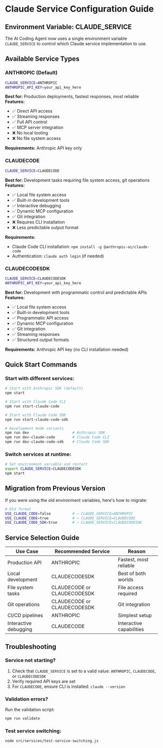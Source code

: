 # Claude Service Configuration Guide

## Environment Variable: CLAUDE_SERVICE

The AI Coding Agent now uses a single environment variable `CLAUDE_SERVICE` to control which Claude service implementation to use.

## Available Service Types

### ANTHROPIC (Default)
```bash
CLAUDE_SERVICE=ANTHROPIC
ANTHROPIC_API_KEY=your_api_key_here
```

**Best for:** Production deployments, fastest responses, most reliable
**Features:**
- ✅ Direct API access
- ✅ Streaming responses  
- ✅ Full API control
- ✅ MCP server integration
- ❌ No local tooling
- ❌ No file system access

**Requirements:** Anthropic API key only

### CLAUDECODE
```bash
CLAUDE_SERVICE=CLAUDECODE
```

**Best for:** Development tasks requiring file system access, git operations
**Features:**
- ✅ Local file system access
- ✅ Built-in development tools
- ✅ Interactive debugging
- ✅ Dynamic MCP configuration
- ✅ Git integration
- ❌ Requires CLI installation
- ❌ Less predictable output format

**Requirements:** 
- Claude Code CLI installation: `npm install -g @anthropic-ai/claude-code`
- Authentication: `claude auth login` (if needed)

### CLAUDECODESDK
```bash
CLAUDE_SERVICE=CLAUDECODESDK
ANTHROPIC_API_KEY=your_api_key_here
```

**Best for:** Development with programmatic control and predictable APIs
**Features:**
- ✅ Local file system access
- ✅ Built-in development tools
- ✅ Programmatic API access
- ✅ Dynamic MCP configuration
- ✅ Git integration
- ✅ Streaming responses
- ✅ Structured output formats

**Requirements:** Anthropic API key (no CLI installation needed)

## Quick Start Commands

### Start with different services:
```bash
# Start with Anthropic SDK (default)
npm start

# Start with Claude Code CLI
npm run start-claude-code

# Start with Claude Code SDK  
npm run start-claude-code-sdk

# Development mode variants
npm run dev                    # Anthropic SDK
npm run dev-claude-code        # Claude Code CLI
npm run dev-claude-code-sdk    # Claude Code SDK
```

### Switch services at runtime:
```bash
# Set environment variable and restart
export CLAUDE_SERVICE=CLAUDECODESDK
npm start
```

## Migration from Previous Version

If you were using the old environment variables, here's how to migrate:

```bash
# Old format
USE_CLAUDE_CODE=false          # → CLAUDE_SERVICE=ANTHROPIC
USE_CLAUDE_CODE=true           # → CLAUDE_SERVICE=CLAUDECODE  
USE_CLAUDE_CODE_SDK=true       # → CLAUDE_SERVICE=CLAUDECODESDK
```

## Service Selection Guide

| Use Case | Recommended Service | Reason |
|----------|-------------------|---------|
| Production API | ANTHROPIC | Fastest, most reliable |
| Local development | CLAUDECODESDK | Best of both worlds |
| File system tasks | CLAUDECODE or CLAUDECODESDK | File access required |
| Git operations | CLAUDECODE or CLAUDECODESDK | Git integration |
| CI/CD pipelines | ANTHROPIC | Simplest setup |
| Interactive debugging | CLAUDECODE | Interactive capabilities |

## Troubleshooting

### Service not starting?
1. Check that `CLAUDE_SERVICE` is set to a valid value: `ANTHROPIC`, `CLAUDECODE`, or `CLAUDECODESDK`
2. Verify required API keys are set
3. For `CLAUDECODE`, ensure CLI is installed: `claude --version`

### Validation errors?
Run the validation script:
```bash
npm run validate
```

### Test service switching:
```bash
node src/services/test-service-switching.js
```
